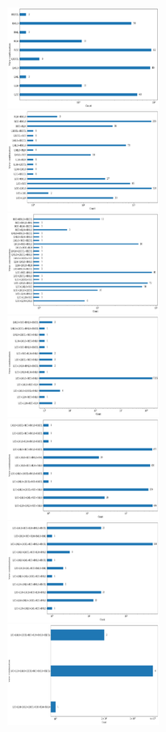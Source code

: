 <img src="/MGM-view-combination/view1.png" alt="view1" style="height: 200px; width:300px;"/>
<img src="/MGM-view-combination/view2.png" alt="view2" style="height: 200px; width:300px;"/>
<img src="/MGM-view-combination/view3.png" alt="view3" style="height: 200px; width:300px;"/>
<img src="/MGM-view-combination/view4.png" alt="view4" style="height: 200px; width:300px;"/>
<img src="/MGM-view-combination/view5.png" alt="view5" style="height: 200px; width:300px;"/>
<img src="/MGM-view-combination/view6.png" alt="view6" style="height: 200px; width:300px;"/>
<img src="/MGM-view-combination/view7.png" alt="view7" style="height: 200px; width:300px;"/>